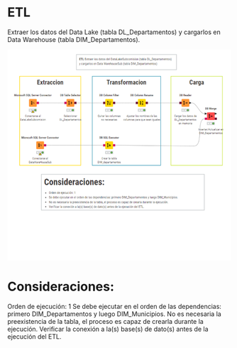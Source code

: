 # ETL

Extraer los datos del Data Lake (tabla DL_Departamentos) y cargarlos en Data Warehouse (tabla DIM_Departamentos).

![diagramadepartamentos.png](https://github.com/Saren-Cased/lugar_Hechos/blob/05bbcce44212e077c86d3af311fa9710679d1660/DataWareHouse/ETL/etl_dim_departamentos/etl_dim_departamentos.png)

# Consideraciones:
Orden de ejecución: 1
Se debe ejecutar en el orden de las dependencias: primero DIM_Departamentos y luego DIM_Municipios.
No es necesaria la preexistencia de la tabla, el proceso es capaz de crearla durante la ejecución.
Verificar la conexión a la(s) base(s) de dato(s) antes de la ejecución del ETL.
